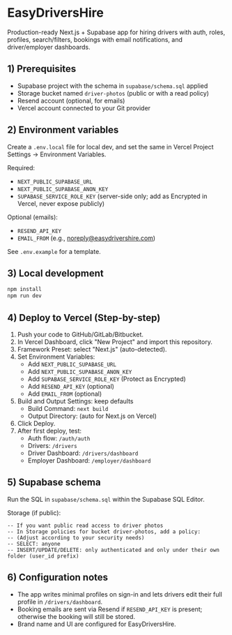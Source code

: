# EasyDriversHire

Production-ready Next.js + Supabase app for hiring drivers with auth, roles, profiles, search/filters, bookings with email notifications, and driver/employer dashboards.

## 1) Prerequisites

- Supabase project with the schema in `supabase/schema.sql` applied
- Storage bucket named `driver-photos` (public or with a read policy)
- Resend account (optional, for emails)
- Vercel account connected to your Git provider

## 2) Environment variables

Create a `.env.local` file for local dev, and set the same in Vercel Project Settings → Environment Variables.

Required:

- `NEXT_PUBLIC_SUPABASE_URL`
- `NEXT_PUBLIC_SUPABASE_ANON_KEY`
- `SUPABASE_SERVICE_ROLE_KEY` (server-side only; add as Encrypted in Vercel, never expose publicly)

Optional (emails):

- `RESEND_API_KEY`
- `EMAIL_FROM` (e.g., noreply@easydrivershire.com)

See `.env.example` for a template.

## 3) Local development

```bash
npm install
npm run dev
```

## 4) Deploy to Vercel (Step-by-step)

1. Push your code to GitHub/GitLab/Bitbucket.
2. In Vercel Dashboard, click "New Project" and import this repository.
3. Framework Preset: select "Next.js" (auto-detected).
4. Set Environment Variables:
   - Add `NEXT_PUBLIC_SUPABASE_URL`
   - Add `NEXT_PUBLIC_SUPABASE_ANON_KEY`
   - Add `SUPABASE_SERVICE_ROLE_KEY` (Protect as Encrypted)
   - Add `RESEND_API_KEY` (optional)
   - Add `EMAIL_FROM` (optional)
5. Build and Output Settings: keep defaults
   - Build Command: `next build`
   - Output Directory: (auto for Next.js on Vercel)
6. Click Deploy.
7. After first deploy, test:
   - Auth flow: `/auth/auth`
   - Drivers: `/drivers`
   - Driver Dashboard: `/drivers/dashboard`
   - Employer Dashboard: `/employer/dashboard`

## 5) Supabase schema

Run the SQL in `supabase/schema.sql` within the Supabase SQL Editor.

Storage (if public):

```
-- If you want public read access to driver photos
-- In Storage policies for bucket driver-photos, add a policy:
-- (Adjust according to your security needs)
-- SELECT: anyone
-- INSERT/UPDATE/DELETE: only authenticated and only under their own folder (user_id prefix)
```

## 6) Configuration notes

- The app writes minimal profiles on sign-in and lets drivers edit their full profile in `/drivers/dashboard`.
- Booking emails are sent via Resend if `RESEND_API_KEY` is present; otherwise the booking will still be stored.
- Brand name and UI are configured for EasyDriversHire.
